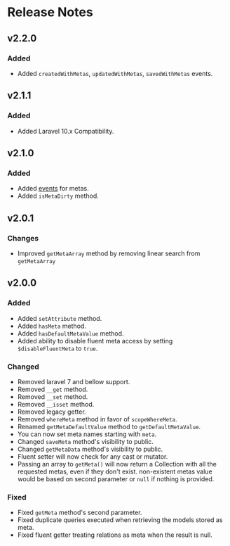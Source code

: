 # Release Notes

## v2.2.0

### Added

* Added `createdWithMetas`, `updatedWithMetas`, `savedWithMetas` events.

## v2.1.1

### Added

* Added Laravel 10.x Compatibility.

## v2.1.0

### Added

* Added [events](README.md#events) for metas.
* Added `isMetaDirty` method.

## v2.0.1

### Changes

* Improved `getMetaArray` method by removing linear search from `getMetaArray`

## v2.0.0

### Added

* Added `setAttribute` method.
* Added `hasMeta` method.
* Added `hasDefaultMetaValue` method.
* Added ability to disable fluent meta access by setting `$disableFluentMeta` to `true`.

### Changed

* Removed laravel 7 and bellow support.
* Removed `__get` method.
* Removed `__set` method.
* Removed `__isset` method.
* Removed legacy getter.
* Removed `whereMeta` method in favor of `scopeWhereMeta`.
* Renamed `getMetaDefaultValue` method to `getDefaultMetaValue`.
* You can now set meta names starting with `meta`.
* Changed `saveMeta` method's visibility to public.
* Changed `getMetaData` method's visibility to public.
* Fluent setter will now check for any cast or mutator.
* Passing an array to `getMeta()` will now return a Collection with all the requested metas, even if they don't exist. non-existent metas value would be based on second parameter or `null` if nothing is provided.

### Fixed

* Fixed `getMeta` method's second parameter.
* Fixed duplicate queries executed when retrieving the models stored as meta.
* Fixed fluent getter treating relations as meta when the result is null.
